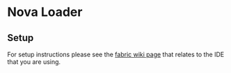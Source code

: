 # Nova Loader



## Setup

For setup instructions please see the [fabric wiki page](https://fabricmc.net/wiki/tutorial:setup) that relates to the IDE that you are using.
